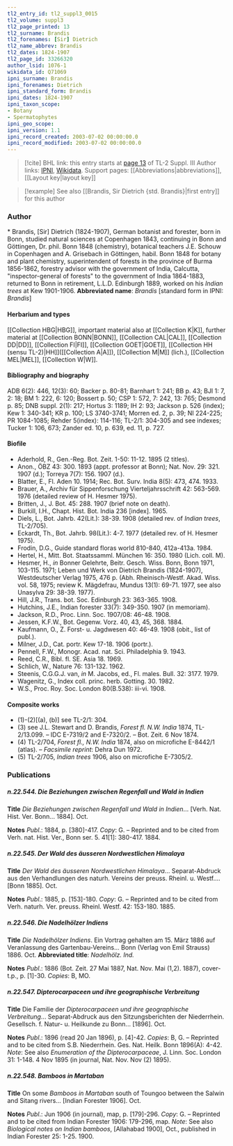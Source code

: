 ```yaml
---
tl2_entry_id: tl2_suppl3_0015
tl2_volume: suppl3
tl2_page_printed: 13
tl2_surname: Brandis
tl2_forenames: [Sir] Dietrich
tl2_name_abbrev: Brandis
tl2_dates: 1824-1907
tl2_page_id: 33266320
author_lsid: 1076-1
wikidata_id: Q71069
ipni_surname: Brandis
ipni_forenames: Dietrich
ipni_standard_form: Brandis
ipni_dates: 1824-1907
ipni_taxon_scope: 
- Botany
- Spermatophytes
ipni_geo_scope: 
ipni_version: 1.1
ipni_record_created: 2003-07-02 00:00:00.0
ipni_record_modified: 2003-07-02 00:00:00.0
---
```


> [!cite] BHL link: this entry starts at [page 13](https://www.biodiversitylibrary.org/page/33266320) of TL-2 Suppl. III
> Author links: [IPNI](https://www.ipni.org/a/1076-1), [Wikidata](https://www.wikidata.org/wiki/Q71069). Support pages: [[Abbreviations|abbreviations]], [[Layout key|layout key]]

> [!example] See also [[Brandis, Sir Dietrich {std. Brandis}|first entry]] for this author

### Author

\* Brandis, \[Sir\] Dietrich (1824-1907), German botanist and forester, born in Bonn, studied natural sciences at Copenhagen 1843, continuing in Bonn and Göttingen, Dr. phil. Bonn 1848 (chemistry), botanical teachers J.E. Schouw in Copenhagen and A. Grisebach in Göttingen, habil. Bonn 1848 for botany and plant chemistry, superintendent of forests in the province of Burma 1856-1862, forestry advisor with the government of India, Calcutta, "inspector-general of forests" to the government of India 1864-1883, returned to Bonn in retirement, L.L.D. Edinburgh 1889, worked on his *Indian trees* at Kew 1901-1906. 
**Abbreviated name**: *Brandis* \[standard form in IPNI: *Brandis*\]

#### Herbarium and types

[[Collection HBG|HBG]], important material also at [[Collection K|K]], further material at [[Collection BONN|BONN]], [[Collection CAL|CAL]], [[Collection DD|DD]], [[Collection FI|FI]], [[Collection GOET|GOET]], [[Collection HH (sensu TL-2)|HH]]([[Collection A|A]]), [[Collection M|M]] (lich.), [[Collection MEL|MEL]], [[Collection W|W]].

#### Bibliography and biography

ADB 6(2): 446, 12(3): 60; Backer p. 80-81; Barnhart 1: 241; BB p. 43; BJI 1: 7, 2: 18; BM 1: 222, 6: 120; Bossert p. 50; CSP 1: 572, 7: 242, 13: 765; Desmond p. 85; DNB suppl. 2(1): 217; Hortus 3: 1189; IH 2: 93; Jackson p. 526 (index); Kew 1: 340-341; KR p. 100; LS 3740-3741; Morren ed. 2, p. 39; NI 224-225; PR 1084-1085; Rehder 5(index): 114-116; TL-2/1: 304-305 and see indexes; Tucker 1: 106, 673; Zander ed. 10, p. 639, ed. 11, p. 727.

#### Biofile

- Aderhold, R., Gen.-Reg. Bot. Zeit. 1-50: 11-12. 1895 (2 titles).
- Anon., ÖBZ 43: 300. 1893 (appt. professor at Bonn); Nat. Nov. 29: 321. 1907 (d.); Torreya 7(7): 156. 1907 (d.).
- Blatter, E., Fl. Aden 10. 1914; Rec. Bot. Surv. India 8(5): 473, 474. 1933.
- Brauer, A., Archiv für Sippenforschung Vierteljahrsschrift 42: 563-569. 1976 (detailed review of H. Hesmer 1975).
- Britten, J., J. Bot. 45: 288. 1907 (brief note on death).
- Burkill, I.H., Chapt. Hist. Bot. India 236 \[index\]. 1965.
- Diels, L., Bot. Jahrb. 42(Lit.): 38-39. 1908 (detailed rev. of *Indian trees*, TL-2/705).
- Eckardt, Th., Bot. Jahrb. 98(Lit.): 4-7. 1977 (detailed rev. of H. Hesmer 1975).
- Frodin, D.G., Guide standard floras world 810-840, 412a-413a. 1984.
- Hertel, H., Mitt. Bot. Staatssamml. München 16: 350. 1980 (Lich. coll. M).
- Hesmer, H., *in* Bonner Gelehrte, Beitr. Gesch. Wiss. Bonn, Bonn 1971, 103-115. 1971; Leben und Werk von Dietrich Brandis (1824-1907), Westdeutscher Verlag 1975, 476 p. (Abh. Rheinisch-Westf. Akad. Wiss. vol. 58, 1975; review K. Mägdefrau, Mundus 13(1): 69-71. 1977, see also Unasylva 29: 38-39. 1977).
- Hill, J.R., Trans. bot. Soc. Edinburgh 23: 363-365. 1908.
- Hutchins, J.E., Indian forester 33(7): 349-350. 1907 (in memoriam).
- Jackson, R.D., Proc. Linn. Soc. 1907/08: 46-48. 1908.
- Jessen, K.F.W., Bot. Gegenw. Vorz. 40, 43, 45, 368. 1884.
- Kaufmann, O., Z. Forst- u. Jagdwesen 40: 46-49. 1908 (obit., list of publ.).
- Milner, J.D., Cat. portr. Kew 17-18. 1906 (portr.).
- Pennell, F.W., Monogr. Acad. nat. Sci. Philadelphia 9. 1943.
- Reed, C.R., Bibl. fl. SE. Asia 18. 1969.
- Schlich, W., Nature 76: 131-132. 1962.
- Steenis, C.G.G.J. van, *in* M. Jacobs, ed., Fl. males. Bull. 32: 3177. 1979.
- Wagenitz, G., Index coll. princ. herb. Gotting. 30. 1982.
- W.S., Proc. Roy. Soc. London 80(B.538): iii-vi. 1908.

#### Composite works

- (1)-(2)\[(a), (b)\] see TL-2/1: 304.
- (3) see J.L. Stewart and D. Brandis, *Forest fl. N.W. India* 1874, TL-2/13.099. – IDC E-7319/2 and E-7320/2. – Bot. Zeit. 6 Nov 1874.
- (4) TL-2/704, *Forest fl., N.W. India* 1874, also on microfiche E-8442/1 (atlas). – *Facsimile reprint*: Dehra Dun 1972.
- (5) TL-2/705, *Indian trees* 1906, also on microfiche E-7305/2.

### Publications

##### n.22.544. Die Beziehungen zwischen Regenfall und Wald in Indien

**Title**
*Die Beziehungen zwischen Regenfall und Wald in Indien*... \[Verh. Nat. Hist. Ver. Bonn... 1884\]. Oct.

**Notes**
*Publ*.: 1884, p. \[380\]-417. *Copy*: G. – Reprinted and to be cited from Verh. nat. Hist. Ver., Bonn ser. 5. 41\[1\]: 380-417. 1884.

##### n.22.545. Der Wald des äusseren Nordwestlichen Himalaya

**Title**
*Der Wald des äusseren Nordwestlichen Himalaya*... Separat-Abdruck aus den Verhandlungen des naturh. Vereins der preuss. Rheinl. u. Westf.... \[Bonn 1885\]. Oct.

**Notes**
*Publ*.: 1885, p. \[153\]-180. *Copy*: G. – Reprinted and to be cited from Verh. naturh. Ver. preuss. Rheinl. Westf. 42: 153-180. 1885.

##### n.22.546. Die Nadelhölzer Indiens

**Title**
*Die Nadelhölzer Indiens*. Ein Vortrag gehalten am 15. März 1886 auf Veranlassung des Gartenbau-Vereins... Bonn (Verlag von Emil Strauss) 1886. Oct.
**Abbreviated title**: *Nadelhölz. Ind.*

**Notes**
*Publ*.: 1886 (Bot. Zeit. 27 Mai 1887, Nat. Nov. Mai (1,2). 1887), cover-t.p., p. \[1\]-30. *Copies*: B, MO.

##### n.22.547. Dipterocarpaceen und ihre geographische Verbreitung

**Title**
Die Familie der *Dipterocarpaceen und ihre geographische Verbreitung*... Separat-Abdruck aus den Sitzungsberichten der Niederrhein. Gesellsch. f. Natur- u. Heilkunde zu Bonn... \[1896\]. Oct.

**Notes**
*Publ*.: 1896 (read 20 Jan 1896), p. \[4\]-42. *Copies*: B, G. – Reprinted and to be cited from S.B. Niederrhein. Ges. Nat. Heilk. Bonn 1896(A): 4-42.
*Note*: See also *Enumeration of the Dipterocarpaceae*, J. Linn. Soc. London 31: 1-148. 4 Nov 1895 (in journal, Nat. Nov. Nov (2) 1895).

##### n.22.548. Bamboos in Martaban

**Title**
On some *Bamboos in Martaban* south of Toungoo between the Salwin and Sitang rivers... \[Indian Forester 1906\]. Oct.

**Notes**
*Publ*.: Jun 1906 (in journal), map, p. \[179\]-296. *Copy*: G. – Reprinted and to be cited from Indian Forester 1906: 179-296, map.
*Note*: See also *Biological notes on Indian bamboos*, \[Allahabad 1900\], Oct., published in Indian Forester 25: 1-25. 1900.

